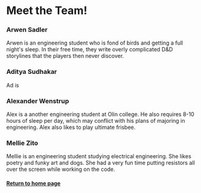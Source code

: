 # Meet the Team!

### Arwen Sadler

Arwen is an engineering student who is fond of birds and getting a full night's sleep. In their free time,
they write overly complicated D&D storylines that the players then never discover.

### Aditya Sudhakar

Ad is

### Alexander Wenstrup

Alex is a another engineering student at Olin college. He also requires 8-10 hours of sleep per day, 
which may conflict with his plans of majoring in engineering. Alex also likes to play ultimate frisbee.

### Mellie Zito

Mellie is an engineering student studying electrical engineering. She likes poetry and funky art
and dogs. She had a very fun time putting resistors all over the screen while working on the code.

#### [Return to home page](index.md)
